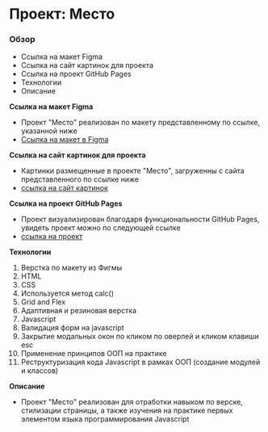 # Проект: Место
### Обзор
* Ссылка на макет Figma
* Ссылка на сайт картинок для проекта
* Ссылка на проект GitHub Pages
* Технологии
* Описание

**Ссылка на макет Figma**
* Проект "Место" реализован по макету представленному по ссылке, указанной ниже
* [Ссылка на макет в Figma](https://www.figma.com/file/kRVLKwYG3d1HGLvh7JFWRT/JavaScript.-Sprint-6?type=design&node-id=0-1)

**Ссылка на сайт картинок для проекта**
* Картинки размещенные в проекте "Место", загруженны с сайта представленного по ссылке ниже
* [ссылка на сайт картинок](https://tinypng.com/)

**Ссылка на проект GitHub Pages**
* Проект визуализирован благодаря функциональности GitHub Pages, увидеть проект можно по следующей ссылке
* [ссылка на проект](https://se-un.github.io/mesto/)

**Технологии**
  1. Верстка по макету из Фигмы
  2. HTML
  3. CSS
  4. Используется метод calc()
  5. Grid and Flex
  6. Адаптивная и резиновая верстка
  7. Javascript
  8. Валидация форм на javascript
  9. Закрытие модальных окон по кликом по оверлей и кликом клавиши esc
  10. Применение принципов ООП на практике
  11. Реструктуризация кода Javascript в рамках ООП (создание модулей и классов)
  

  **Описание**
  *  Проект "Место" реализован для отработки навыком по верске, стилизации страницы, а также изучения на практике первых элементом языка программирования Javascript
